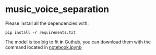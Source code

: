 # music_voice_separation

Please install all the dependencies with:
```
pip install -r requirements.txt
```
The model is too big to fit in Guthub, you can download them with the command located in [notebook.ipynb](https://github.com/KuroHaka/Music-source-separation/blob/main/notebook.ipynb)
